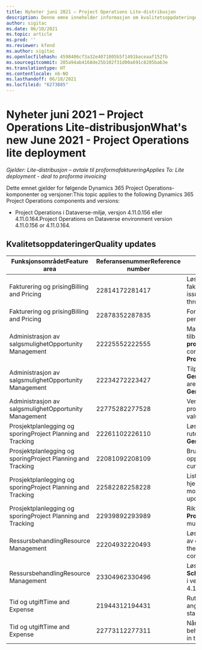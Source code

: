 ```yaml
---
title: Nyheter juni 2021 – Project Operations Lite-distribusjon
description: Denne emne inneholder informasjon om kvalitetsoppdateringene som er tilgjengelige i juni 2021-versjonen av Project Operations Lite-distribusjon.
author: sigitac
ms.date: 06/10/2021
ms.topic: article
ms.prod: ''
ms.reviewer: kfend
ms.author: sigitac
ms.openlocfilehash: 4598406cf3a32e4071805b5f1491baceaaf152fb
ms.sourcegitcommit: 205a94ab4168de25b102f31d00a691c8205ba63e
ms.translationtype: HT
ms.contentlocale: nb-NO
ms.lasthandoff: 06/18/2021
ms.locfileid: "6273885"
---
```

# <a name="whats-new-june-2021---project-operations-lite-deployment"></a><span data-ttu-id="d51a0-103">Nyheter juni 2021 – Project Operations Lite-distribusjon</span><span class="sxs-lookup"><span data-stu-id="d51a0-103">What's new June 2021 - Project Operations lite deployment</span></span>

<span data-ttu-id="d51a0-104">_Gjelder: Lite-distribusjon – avtale til proformafakturering_</span><span class="sxs-lookup"><span data-stu-id="d51a0-104">_Applies To: Lite deployment - deal to proforma invoicing_</span></span>

<span data-ttu-id="d51a0-105">Dette emnet gjelder for følgende Dynamics 365 Project Operations-komponenter og versjoner:</span><span class="sxs-lookup"><span data-stu-id="d51a0-105">This topic applies to the following Dynamics 365 Project Operations components and versions:</span></span>

  - <span data-ttu-id="d51a0-106">Project Operations i Dataverse-miljø, versjon 4.11.0.156 eller 4.11.0.164.</span><span class="sxs-lookup"><span data-stu-id="d51a0-106">Project Operations on Dataverse environment version 4.11.0.156 or 4.11.0.164.</span></span>

## <a name="quality-updates"></a><span data-ttu-id="d51a0-107">Kvalitetsoppdateringer</span><span class="sxs-lookup"><span data-stu-id="d51a0-107">Quality updates</span></span>

| <span data-ttu-id="d51a0-108">**Funksjonsområdet**</span><span class="sxs-lookup"><span data-stu-id="d51a0-108">**Feature area**</span></span> | <span data-ttu-id="d51a0-109">**Referansenummer**</span><span class="sxs-lookup"><span data-stu-id="d51a0-109">**Reference number**</span></span> | <span data-ttu-id="d51a0-110">**Kvalitetsoppdatering**</span><span class="sxs-lookup"><span data-stu-id="d51a0-110">**Quality update**</span></span> |
| --- | --- | --- |
| <span data-ttu-id="d51a0-111">Fakturering og prising</span><span class="sxs-lookup"><span data-stu-id="d51a0-111">Billing and Pricing</span></span> | <span data-ttu-id="d51a0-112">2281417</span><span class="sxs-lookup"><span data-stu-id="d51a0-112">2281417</span></span> | <span data-ttu-id="d51a0-113">Løste problemet med hensyn til feilen i den automatiske fakturaopprettelseshandlingen gjennom fakturaplanen.</span><span class="sxs-lookup"><span data-stu-id="d51a0-113">Fixed the issue regarding the failure of the automatic invoice creation action through the invoice schedule.</span></span> |
| <span data-ttu-id="d51a0-114">Fakturering og prising</span><span class="sxs-lookup"><span data-stu-id="d51a0-114">Billing and Pricing</span></span> | <span data-ttu-id="d51a0-115">2287835</span><span class="sxs-lookup"><span data-stu-id="d51a0-115">2287835</span></span> |   <span data-ttu-id="d51a0-116">Forbedret fakturabekreftelsesytelse.</span><span class="sxs-lookup"><span data-stu-id="d51a0-116">Improved invoice confirmation performance.</span></span> |
| <span data-ttu-id="d51a0-117">Administrasjon av salgsmulighet</span><span class="sxs-lookup"><span data-stu-id="d51a0-117">Opportunity Management</span></span> | <span data-ttu-id="d51a0-118">2222555</span><span class="sxs-lookup"><span data-stu-id="d51a0-118">2222555</span></span> | <span data-ttu-id="d51a0-119">Materialestimaters belastbarhet må kopieres riktig til tilbudslinjedetaljer ved bruk av **Importer fra prosjektberegningen**.</span><span class="sxs-lookup"><span data-stu-id="d51a0-119">Material estimates chargeability must be correctly copied to quote line details when using **Import from Project Estimation**.</span></span> |
| <span data-ttu-id="d51a0-120">Administrasjon av salgsmulighet</span><span class="sxs-lookup"><span data-stu-id="d51a0-120">Opportunity Management</span></span> | <span data-ttu-id="d51a0-121">2223427</span><span class="sxs-lookup"><span data-stu-id="d51a0-121">2223427</span></span> | <span data-ttu-id="d51a0-122">Tilpasninger er nå tillatt for handlingen **GenerateRetainersFromRetainerScheduleOptions**.</span><span class="sxs-lookup"><span data-stu-id="d51a0-122">Customizations are now allowed for the action, **GenerateRetainersFromRetainerScheduleOptions**.</span></span> |
| <span data-ttu-id="d51a0-123">Administrasjon av salgsmulighet</span><span class="sxs-lookup"><span data-stu-id="d51a0-123">Opportunity Management</span></span> | <span data-ttu-id="d51a0-124">2277528</span><span class="sxs-lookup"><span data-stu-id="d51a0-124">2277528</span></span> | <span data-ttu-id="d51a0-125">Verdiberegning for fast faktureringsmilepæl for prosjektkontraktlinjer med flere kunder.</span><span class="sxs-lookup"><span data-stu-id="d51a0-125">Fixed billing milestone value calculation for project contract lines with multiple customers.</span></span> |
| <span data-ttu-id="d51a0-126">Prosjektplanlegging og sporing</span><span class="sxs-lookup"><span data-stu-id="d51a0-126">Project Planning and Tracking</span></span> | <span data-ttu-id="d51a0-127">2226110</span><span class="sxs-lookup"><span data-stu-id="d51a0-127">2226110</span></span> | <span data-ttu-id="d51a0-128">Løste det periodisk problemet med funksjonen **Generer krav** i rutenettet **Prosjektteam**.</span><span class="sxs-lookup"><span data-stu-id="d51a0-128">Fixed the intermittent issue with the **Generate Requirement** function in the **Project team** grid.</span></span> |
| <span data-ttu-id="d51a0-129">Prosjektplanlegging og sporing</span><span class="sxs-lookup"><span data-stu-id="d51a0-129">Project Planning and Tracking</span></span> | <span data-ttu-id="d51a0-130">2208109</span><span class="sxs-lookup"><span data-stu-id="d51a0-130">2208109</span></span> | <span data-ttu-id="d51a0-131">Brukere kan ikke opprette et prosjekt i en valuta med relaterte oppgaver i en annen valuta.</span><span class="sxs-lookup"><span data-stu-id="d51a0-131">Users can't create a project in one currency with related tasks in another currency.</span></span> |
| <span data-ttu-id="d51a0-132">Prosjektplanlegging og sporing</span><span class="sxs-lookup"><span data-stu-id="d51a0-132">Project Planning and Tracking</span></span> | <span data-ttu-id="d51a0-133">2258228</span><span class="sxs-lookup"><span data-stu-id="d51a0-133">2258228</span></span> | <span data-ttu-id="d51a0-134">Listen over felter som kan endres med **planleggingsenheter** ved hjelp av API for tidsplan, er oppdatert.</span><span class="sxs-lookup"><span data-stu-id="d51a0-134">The list of fields allowed to modify with **Scheduling** entities using the Schedule API has been updated.</span></span> |
| <span data-ttu-id="d51a0-135">Prosjektplanlegging og sporing</span><span class="sxs-lookup"><span data-stu-id="d51a0-135">Project Planning and Tracking</span></span> | <span data-ttu-id="d51a0-136">2293989</span><span class="sxs-lookup"><span data-stu-id="d51a0-136">2293989</span></span> | <span data-ttu-id="d51a0-137">Riktige språk og regionale innstillinger må sendes til rutenettet **Prosjektoppgaver**.</span><span class="sxs-lookup"><span data-stu-id="d51a0-137">The correct language and regional settings must be passed to the **Project Tasks** grid.</span></span>|
| <span data-ttu-id="d51a0-138">Ressursbehandling</span><span class="sxs-lookup"><span data-stu-id="d51a0-138">Resource Management</span></span> | <span data-ttu-id="d51a0-139">2220493</span><span class="sxs-lookup"><span data-stu-id="d51a0-139">2220493</span></span> | <span data-ttu-id="d51a0-140">Løste brukeropplevelsen i rutenettet **Oppgave** ved raskt merking av en ressursforespørsel som fullført.</span><span class="sxs-lookup"><span data-stu-id="d51a0-140">Fixed the user experience in the **Task** grid when quickly marking a resource request as complete.</span></span> |
| <span data-ttu-id="d51a0-141">Ressursbehandling</span><span class="sxs-lookup"><span data-stu-id="d51a0-141">Resource Management</span></span> | <span data-ttu-id="d51a0-142">2330496</span><span class="sxs-lookup"><span data-stu-id="d51a0-142">2330496</span></span> | <span data-ttu-id="d51a0-143">Løste innlastingsproblemene for **planleggingstavlen**.</span><span class="sxs-lookup"><span data-stu-id="d51a0-143">Fixed the **Schedule Board** loading issue.</span></span> <span data-ttu-id="d51a0-144">(Kvalitetsoppdatering er tilgjengelig i versjon 4.11.0.164)</span><span class="sxs-lookup"><span data-stu-id="d51a0-144">(Quality update is available in version 4.11.0.164)</span></span> |
| <span data-ttu-id="d51a0-145">Tid og utgift</span><span class="sxs-lookup"><span data-stu-id="d51a0-145">Time and Expense</span></span> | <span data-ttu-id="d51a0-146">2194431</span><span class="sxs-lookup"><span data-stu-id="d51a0-146">2194431</span></span> | <span data-ttu-id="d51a0-147">Rutenettet **Tidsoppføring** må overholde starten av uken slik det er angitt i **systeminnstillingene**.</span><span class="sxs-lookup"><span data-stu-id="d51a0-147">The **Time entry** grid must honor the start of the week as set in the **System settings**.</span></span> |
| <span data-ttu-id="d51a0-148">Tid og utgift</span><span class="sxs-lookup"><span data-stu-id="d51a0-148">Time and Expense</span></span> | <span data-ttu-id="d51a0-149">2277311</span><span class="sxs-lookup"><span data-stu-id="d51a0-149">2277311</span></span> | <span data-ttu-id="d51a0-150">Når du har slettet verdien i en celle i rutenettet **Tidsoppføring**, beholdes markøren i rutenettet.</span><span class="sxs-lookup"><span data-stu-id="d51a0-150">After you delete the value in a cell in the **Time entry** grid, the cursor remains in the grid.</span></span> |
